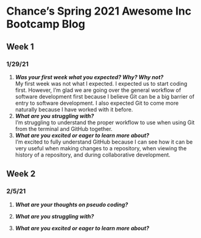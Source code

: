 # Chance’s Spring 2021 Awesome Inc Bootcamp Blog
## Week 1
### 1/29/21
1. ***Was your first week what you expected? Why? Why not?***<br>
My first week was not what I expected. I expected us to start coding first. However, I’m glad we are going over the general workflow of software development first because I believe Git can be a big barrier of entry to software development. I also expected Git to come more naturally because I have worked with it before.
2. ***What are you struggling with?***<br>
I’m struggling to understand the proper workflow to use when using Git from the terminal and GitHub together.
3. ***What are you excited or eager to learn more about?***<br>
I’m excited to fully understand GitHub because I can see how it can be very useful when making changes to a repository, when viewing the history of a repository, and during collaborative development.
## Week 2
### 2/5/21
1. ***What are your thoughts on pseudo coding?***<br>

2. ***What are you struggling with?***<br>

3. ***What are you excited or eager to learn more about?***<br>